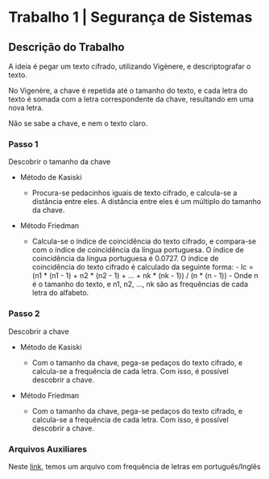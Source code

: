 # Trabalho 1 | Segurança de Sistemas

## Descrição do Trabalho
A ideia é pegar um texto cifrado, utilizando Vigènere, e descriptografar o texto. 

No Vigenère, a chave é repetida até o tamanho do texto, e cada letra do texto é somada com a letra correspondente da chave, resultando em uma nova letra.

Não se sabe a chave, e nem o texto claro.

### Passo 1
Descobrir o tamanho da chave

- Método de Kasiski 
    - Procura-se pedacinhos iguais de texto cifrado, e calcula-se a distância entre eles. A distância entre eles é um múltiplo do tamanho da chave.

- Método Friedman
  - Calcula-se o índice de coincidência do texto cifrado, e compara-se com o índice de coincidência da língua portuguesa. O índice de coincidência da língua portuguesa é 0.0727. O índice de coincidência do texto cifrado é calculado da seguinte forma:
        - Ic = (n1 * (n1 - 1) + n2 * (n2 - 1) + ... + nk * (nk - 1)) / (n * (n - 1))
        - Onde n é o tamanho do texto, e n1, n2, ..., nk são as frequências de cada letra do alfabeto.


### Passo 2

Descobrir a chave

- Método de Kasiski
    - Com o tamanho da chave, pega-se pedaços do texto cifrado, e calcula-se a frequência de cada letra. Com isso, é possível descobrir a chave.

- Método Friedman
    - Com o tamanho da chave, pega-se pedaços do texto cifrado, e calcula-se a frequência de cada letra. Com isso, é possível descobrir a chave.



### Arquivos Auxiliares
Neste [link](https://en.wikipedia.org/wiki/Letter_frequency), temos um arquivo com frequência de letras em português/Inglês